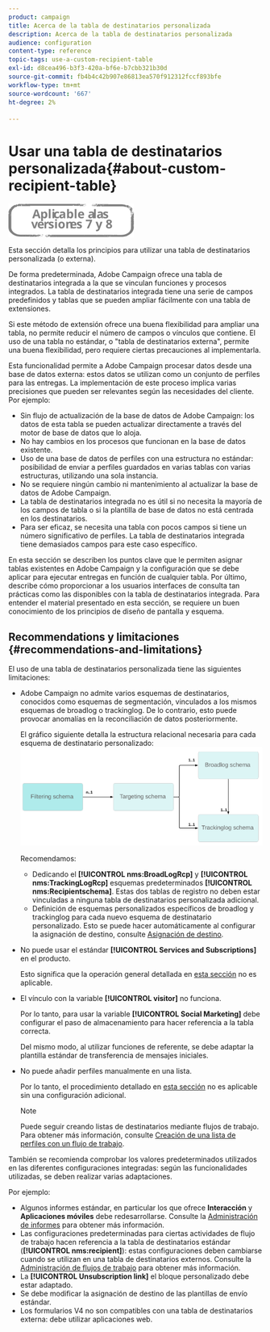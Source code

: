 ```yaml
---
product: campaign
title: Acerca de la tabla de destinatarios personalizada
description: Acerca de la tabla de destinatarios personalizada
audience: configuration
content-type: reference
topic-tags: use-a-custom-recipient-table
exl-id: d8cea496-b3f3-420a-bf6e-b7cbb321b30d
source-git-commit: fb4b4c42b907e86813ea570f912312fccf893bfe
workflow-type: tm+mt
source-wordcount: '667'
ht-degree: 2%

---
```


# Usar una tabla de destinatarios personalizada{#about-custom-recipient-table}

![](../../assets/common.svg)

Esta sección detalla los principios para utilizar una tabla de destinatarios personalizada (o externa).

De forma predeterminada, Adobe Campaign ofrece una tabla de destinatarios integrada a la que se vinculan funciones y procesos integrados. La tabla de destinatarios integrada tiene una serie de campos predefinidos y tablas que se pueden ampliar fácilmente con una tabla de extensiones.

Si este método de extensión ofrece una buena flexibilidad para ampliar una tabla, no permite reducir el número de campos o vínculos que contiene. El uso de una tabla no estándar, o &quot;tabla de destinatarios externa&quot;, permite una buena flexibilidad, pero requiere ciertas precauciones al implementarla.

Esta funcionalidad permite a Adobe Campaign procesar datos desde una base de datos externa: estos datos se utilizan como un conjunto de perfiles para las entregas. La implementación de este proceso implica varias precisiones que pueden ser relevantes según las necesidades del cliente. Por ejemplo:

* Sin flujo de actualización de la base de datos de Adobe Campaign: los datos de esta tabla se pueden actualizar directamente a través del motor de base de datos que lo aloja.
* No hay cambios en los procesos que funcionan en la base de datos existente.
* Uso de una base de datos de perfiles con una estructura no estándar: posibilidad de enviar a perfiles guardados en varias tablas con varias estructuras, utilizando una sola instancia.
* No se requiere ningún cambio ni mantenimiento al actualizar la base de datos de Adobe Campaign.
* La tabla de destinatarios integrada no es útil si no necesita la mayoría de los campos de tabla o si la plantilla de base de datos no está centrada en los destinatarios.
* Para ser eficaz, se necesita una tabla con pocos campos si tiene un número significativo de perfiles. La tabla de destinatarios integrada tiene demasiados campos para este caso específico.

En esta sección se describen los puntos clave que le permiten asignar tablas existentes en Adobe Campaign y la configuración que se debe aplicar para ejecutar entregas en función de cualquier tabla. Por último, describe cómo proporcionar a los usuarios interfaces de consulta tan prácticas como las disponibles con la tabla de destinatarios integrada. Para entender el material presentado en esta sección, se requiere un buen conocimiento de los principios de diseño de pantalla y esquema.

## Recommendations y limitaciones {#recommendations-and-limitations}

El uso de una tabla de destinatarios personalizada tiene las siguientes limitaciones:

* Adobe Campaign no admite varios esquemas de destinatarios, conocidos como esquemas de segmentación, vinculados a los mismos esquemas de broadlog o trackinglog. De lo contrario, esto puede provocar anomalías en la reconciliación de datos posteriormente.

   El gráfico siguiente detalla la estructura relacional necesaria para cada esquema de destinatario personalizado:
   ![](assets/custom_recipient_limitation.png)

   Recomendamos:

   * Dedicando el **[!UICONTROL nms:BroadLogRcp]** y **[!UICONTROL nms:TrackingLogRcp]** esquemas predeterminados **[!UICONTROL nms:Recipientschema]**. Estas dos tablas de registro no deben estar vinculadas a ninguna tabla de destinatarios personalizada adicional.
   * Definición de esquemas personalizados específicos de broadlog y trackinglog para cada nuevo esquema de destinatario personalizado. Esto se puede hacer automáticamente al configurar la asignación de destino, consulte [Asignación de destino](../../configuration/using/target-mapping.md).

* No puede usar el estándar **[!UICONTROL Services and Subscriptions]** en el producto.

   Esto significa que la operación general detallada en [esta sección](../../delivery/using/managing-subscriptions.md) no es aplicable.

* El vínculo con la variable **[!UICONTROL visitor]** no funciona.

   Por lo tanto, para usar la variable **[!UICONTROL Social Marketing]** debe configurar el paso de almacenamiento para hacer referencia a la tabla correcta.

   Del mismo modo, al utilizar funciones de referente, se debe adaptar la plantilla estándar de transferencia de mensajes iniciales.

* No puede añadir perfiles manualmente en una lista.

   Por lo tanto, el procedimiento detallado en [esta sección](../../platform/using/creating-and-managing-lists.md) no es aplicable sin una configuración adicional.

   >[!NOTE]
   >
   >Puede seguir creando listas de destinatarios mediante flujos de trabajo. Para obtener más información, consulte [Creación de una lista de perfiles con un flujo de trabajo](../../configuration/using/creating-a-profile-list-with-a-workflow.md).

También se recomienda comprobar los valores predeterminados utilizados en las diferentes configuraciones integradas: según las funcionalidades utilizadas, se deben realizar varias adaptaciones.

Por ejemplo:

* Algunos informes estándar, en particular los que ofrece **Interacción** y **Aplicaciones móviles** debe redesarrollarse. Consulte la [Administración de informes](../../configuration/using/managing-reports.md) para obtener más información.
* Las configuraciones predeterminadas para ciertas actividades de flujo de trabajo hacen referencia a la tabla de destinatarios estándar (**[!UICONTROL nms:recipient]**): estas configuraciones deben cambiarse cuando se utilizan en una tabla de destinatarios externos. Consulte la [Administración de flujos de trabajo](../../configuration/using/managing-workflows.md) para obtener más información.
* La **[!UICONTROL Unsubscription link]** el bloque personalizado debe estar adaptado.
* Se debe modificar la asignación de destino de las plantillas de envío estándar.
* Los formularios V4 no son compatibles con una tabla de destinatarios externa: debe utilizar aplicaciones web.

